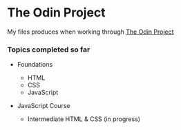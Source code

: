 # The Odin Project

My files produces when working through [The Odin Project](https://www.theodinproject.com/)


### Topics completed so far

- Foundations
  - HTML
  - CSS
  - JavaScript

- JavaScript Course
    - Intermediate HTML & CSS (in progress)